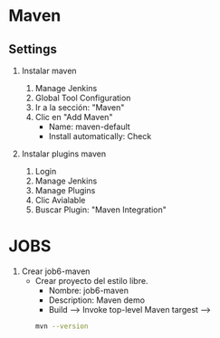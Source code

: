 # Maven
## Settings
1. Instalar maven
    1. Manage Jenkins
    1. Global Tool Configuration
    1. Ir a la sección: "Maven"
    1. Clic en "Add Maven"
        * Name: maven-default
        * Install automatically: Check

1. Instalar plugins maven
    1. Login
    1. Manage Jenkins
    1. Manage Plugins
    1. Clic Avialable
    1. Buscar Plugin: "Maven Integration"

# JOBS
1. Crear job6-maven
    * Crear proyecto del estilo libre.
        * Nombre: job6-maven
        * Description: Maven demo
        * Build --> Invoke top-level Maven targest --> 
        ```bash         
        mvn --version
        ```        